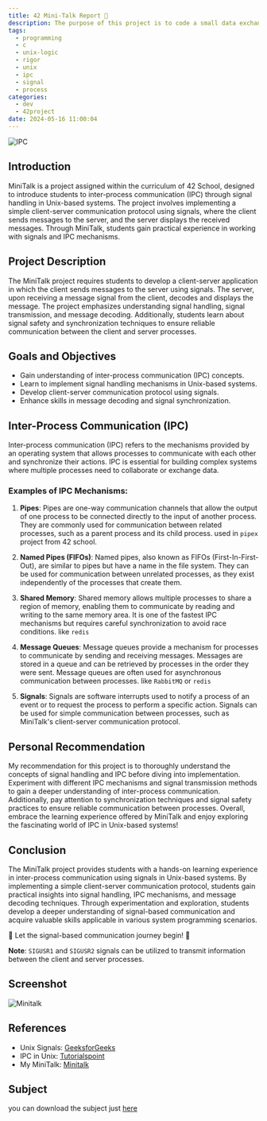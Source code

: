 ```yaml
---
title: 42 Mini-Talk Report 📘
description: The purpose of this project is to code a small data exchange program using UNIX signals. It is an introductory project for the bigger UNIX projects that will appear later on in the cursus. 
tags:
  - programming
  - c
  - unix-logic
  - rigor
  - unix
  - ipc
  - signal
  - process
categories:
  - dev
  - 42project
date: 2024-05-16 11:00:04
---
```


![IPC](/images/ipc.png)

## Introduction
MiniTalk is a project assigned within the curriculum of 42 School, designed to introduce students to inter-process communication (IPC) through signal handling in Unix-based systems. The project involves implementing a simple client-server communication protocol using signals, where the client sends messages to the server, and the server displays the received messages. Through MiniTalk, students gain practical experience in working with signals and IPC mechanisms.

## Project Description
The MiniTalk project requires students to develop a client-server application in which the client sends messages to the server using signals. The server, upon receiving a message signal from the client, decodes and displays the message. The project emphasizes understanding signal handling, signal transmission, and message decoding. Additionally, students learn about signal safety and synchronization techniques to ensure reliable communication between the client and server processes.

## Goals and Objectives
- Gain understanding of inter-process communication (IPC) concepts.
- Learn to implement signal handling mechanisms in Unix-based systems.
- Develop client-server communication protocol using signals.
- Enhance skills in message decoding and signal synchronization.

## Inter-Process Communication (IPC)
Inter-process communication (IPC) refers to the mechanisms provided by an operating system that allows processes to communicate with each other and synchronize their actions. IPC is essential for building complex systems where multiple processes need to collaborate or exchange data.

### Examples of IPC Mechanisms:
1. **Pipes**: Pipes are one-way communication channels that allow the output of one process to be connected directly to the input of another process. They are commonly used for communication between related processes, such as a parent process and its child process. used in `pipex` project from 42 school.

2. **Named Pipes (FIFOs)**: Named pipes, also known as FIFOs (First-In-First-Out), are similar to pipes but have a name in the file system. They can be used for communication between unrelated processes, as they exist independently of the processes that create them.

3. **Shared Memory**: Shared memory allows multiple processes to share a region of memory, enabling them to communicate by reading and writing to the same memory area. It is one of the fastest IPC mechanisms but requires careful synchronization to avoid race conditions. like `redis`

4. **Message Queues**: Message queues provide a mechanism for processes to communicate by sending and receiving messages. Messages are stored in a queue and can be retrieved by processes in the order they were sent. Message queues are often used for asynchronous communication between processes. like `RabbitMQ` or `redis`

5. **Signals**: Signals are software interrupts used to notify a process of an event or to request the process to perform a specific action. Signals can be used for simple communication between processes, such as MiniTalk's client-server communication protocol.

## Personal Recommendation
My recommendation for this project is to thoroughly understand the concepts of signal handling and IPC before diving into implementation. Experiment with different IPC mechanisms and signal transmission methods to gain a deeper understanding of inter-process communication. Additionally, pay attention to synchronization techniques and signal safety practices to ensure reliable communication between processes. Overall, embrace the learning experience offered by MiniTalk and enjoy exploring the fascinating world of IPC in Unix-based systems!

## Conclusion
The MiniTalk project provides students with a hands-on learning experience in inter-process communication using signals in Unix-based systems. By implementing a simple client-server communication protocol, students gain practical insights into signal handling, IPC mechanisms, and message decoding techniques. Through experimentation and exploration, students develop a deeper understanding of signal-based communication and acquire valuable skills applicable in various system programming scenarios.

🚀 Let the signal-based communication journey begin! 💬

**Note**: `SIGUSR1` and `SIGUSR2` signals can be utilized to transmit information between the client and server processes.

## Screenshot
![Minitalk](/images/minitalk.png)

## References

- Unix Signals: [GeeksforGeeks](https://www.geeksforgeeks.org/signals-c-language/)
- IPC in Unix: [Tutorialspoint](https://www.tutorialspoint.com/unix/unix-inter-process-communication.htm)
- My MiniTalk: [Minitalk](https://github.com/Unam3dd/minitalk_)

## Subject
you can download the subject just [here](/images/minitalk.pdf)
